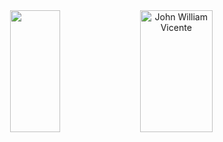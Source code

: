 
<div align="center">  

  <img width="40%" height="195px" src="https://github-readme-stats.vercel.app/api/top-langs/?username=JohnWill14&layout=compact&hide_border=true&title_color=00bfbf&text_color=00bfbf&bg_color=0d1117" />


<img width="48%" height="195px" src="https://github-readme-stats.vercel.app/api?username=JohnWill14&show_icons=true&count_private=true&hide_border=true&title_color=00bfbf&icon_color=00bfbf&text_color=c9d1d9&bg_color=0d1117" alt="John William Vicente" /> 
</div>
 


